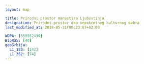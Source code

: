 ```yaml
---
layout: map

title: Prirodni prostor manastira Ljubostinja
designation: Prirodni prostor oko nepokretnog kulturnog dobra
last_modified_at: 2018-05-31T00:23:07+02:00

WDPA: [555552439]
BioRaS: [40]
geoSrbija:
  L1_183: [142]
  L1_362: [74]
---
```

